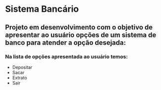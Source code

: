 # Sistema Bancário

## Projeto em desenvolvimento com o objetivo de apresentar ao usuário opções de um sistema de banco para atender a opção desejada:

### Na lista de opções apresentada ao usuário temos:

* Depositar
* Sacar
* Extrato
* Sair


